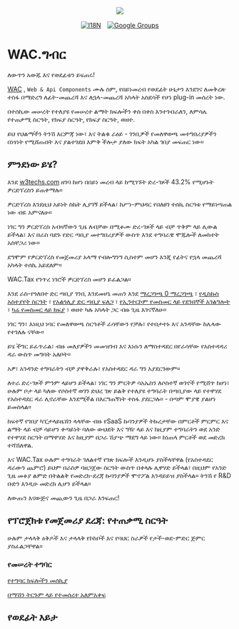 <p align="center"><a href="https://wac.tax"><img src="https://cdn.jsdelivr.net/gh/wactax/img/logo.svg"/></a></p><p align="center"><a href="https://github.com/wactax/wac.tax/blob/main/doc/README.md#readme"><img alt="I18N" src="https://cdn.jsdelivr.net/gh/wactax/img/t.svg"/></a>　<a href="https://groups.google.com/u/2/g/wactax"><img alt="Google Groups" src="https://cdn.jsdelivr.net/gh/wactax/img/g-groups.svg"/></a></p>

# WAC.ግብር

ለውጥን አውጁ እና የወደፊቱን ይፍጠሩ!

[WAC](https://wac.tax) , `Web & Api Components` ሙሉ ስም, የበይነመረብ የወደፊት ሁኔታን እንደገና ለመቅረጽ ተስፋ በማድረግ ለፊት-መጨረሻ እና ለኋላ-መጨረሻ አካላት አስደሳች የሆነ plug-in መሰረት ነው.

በተሰኪው መሠረት የተለያዩ የመሠረተ ልማት ክፍሎችን ቀስ በቀስ እንተገብራለን, ለምሳሌ የተጠቃሚ ስርዓት, የክፍያ ስርዓት, የክፍያ ስርዓት, ወዘተ.

ይህ የህልማችን ትንሽ እርምጃ ነው፣ እና ትልቁ ራዕይ - ገንቢዎች የመለዋወጫ መተግበሪያዎችን በነፃነት የሚሸጡበት እና ያልተገደበ እምቅ ችሎታ ያለው ክፍት አካል ገበያ መፍጠር ነው።

## ምንደነው ይሄ?

እንደ [w3techs.com](https://w3techs.com/technologies/details/cm-wordpress) ዘገባ ከሆነ በበይነ መረብ ላይ ከሚገኙት ድረ-ገጾች 43.2% የሚሆኑት ዎርድፕረስን ይጠቀማሉ።

ዎርድፕረስ እንደዚህ አይነት ስኬት ሊያገኝ ይችላል፣ ከሥነ-ምህዳር የበለፀገ ተሰኪ ስርዓቱ የማይነጣጠል ነው ብዬ አምናለሁ።

ነገር ግን ዎርድፕረስ አብዛኛውን ጊዜ ለብቻው በሚቆሙ ድረ-ገጾች ላይ ብቻ ጥቅም ላይ ሊውል ይችላል፣ እና በራስ ባደጉ የድር ጣቢያ መተግበሪያዎች ውስጥ እንደ ተግባራዊ ሞጁሎች ለመክተት አስቸጋሪ ነው።

ደግሞም የዎርድፕረስ የመጀመሪያ አላማ የብሎግንግ ሲስተም መሆን እንጂ የፊትና የኋላ መጨረሻ አካላት ተሰኪ አይደለም።

WAC.Tax የንጥረ ነገሮች ዎርድፕረስ መሆን ይፈልጋል።

እንደ ራስ-የጎለበተ ድር ጣቢያ ገንቢ እንደመሆኔ መጠን እንደ [ማረጋገጫ 0 ማረጋገጫ](https://auth0.com) ፣ [የዲስኩስ አስተያየት ስርዓት](https://disqus.com) ፣ [የአልጎሊያ ድር ጣቢያ ፍለጋ](https://www.algolia.com) ፣ [የኢንተርኮም የመስመር ላይ የደንበኞች አገልግሎት](https://www.intercom.com) ፣ [ካሬ የመስመር ላይ ክፍያ](https://developer.squareup.com/docs/web-payments/overview) ፣ ወዘተ ካሉ አካላት ጋር ብዙ ጊዜ እገናኛለሁ።

ነገር ግን፣ እነዚህ ነባር የመለዋወጫ ስርዓቶች ራሳቸውን የቻሉ፣ የተበታተኑ እና አንዳቸው ከሌላው የተገለሉ ናቸው።

ይሄ ችግር ይፈጥራል፣ ብዙ መለያዎችን መመዝገብ እና እነሱን ለማስተዳደር በየራሳቸው የአስተዳዳሪ ዳራ ውስጥ መግባት አለቦት።

አዎ፣ አንዳንድ ተግባራትን ብቻ ያዋቅራሉ፣ የአስተዳደር ዳራ ግን አያደርገውም።

ለተራ ድረ-ገጾች ምንም ላይሆን ይችላል፣ ነገር ግን ምርትዎ ሳአኤስን ለሶስተኛ ወገኖች የሚሸጥ ከሆነ፣ ሁሉም ቦታ ላይ ካለው የሶስተኛ ወገን ድህረ ገጽ ይልቅ የተለያዩ ተግባራት በጣቢያው ላይ የተዋሃደ የአስተዳደር ዳራ ሊኖራቸው እንደሚችል በእርግጠኝነት ተስፋ ያደርጋሉ። - በጣም ሞያዊ ያልሆነ ይመስላል።

ከፍተኛ የገበያ ካፒታላይዜሽን ላላቸው ብዙ የSaaS ኩባንያዎች ትኩረታቸው በምርቶች ምርምር እና ልማት ላይ ብቻ ሳይሆን ቀጣይነት ባለው ውህደት እና ግዥ ላይ እና ከዚያም ተግባራትን ወደ አንድ የተዋሃደ ስርዓት በማዋሃድ እና ከዚያም በጋራ ሽያጭ ማደግ ላይ ነው። ከነጠላ ምርቶች ወደ መድረክ ተሻሽለዋል.

እና WAC.Tax ሁሉም ተግባራት ገለልተኛ የገጽ ክፍሎች እንዲሆኑ ያስችላቸዋል (የአስተዳደር ዳራውን ጨምሮ) ይህም በራስዎ ባዘጋጀው ስርዓት ውስጥ በቀላሉ ሊዋሃድ ይችላል፣ በዚህም የአንድ ጊዜ መቆያ ልምድ በትልልቅ የመድረክ-ደረጃ ኩባንያዎች ሞኖፖል እንዳይይዝ ያስችላል። ትንሽ የ R&D ቡድን እንዲሁ መድረክ ሊሆን ይችላል።

ለውጡን እናውጅና መጪውን ጊዜ በጋራ እንፍጠር!

## የፕሮጀክቱ የመጀመሪያ ደረጃ: የተጠቃሚ ስርዓት

ሁሉም ታላላቅ ዕቅዶች እና ታላላቅ የኮከቦች እና የባህር ስራዎች የታች-ወደ-ምድር ጅምር ያስፈልጋቸዋል።

### የመሠረት ተግባር

[የተግባር ክፍሎችን መሰኪያ](./pkg.md)

[በማሽን ትርጉም ላይ የተመሰረተ አለምአቀፍ](./i18n.md)

## የወደፊት እይታ
